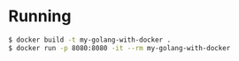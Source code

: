 # Running

```sh
$ docker build -t my-golang-with-docker .
$ docker run -p 8080:8080 -it --rm my-golang-with-docker
```